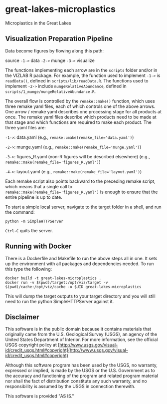 # great-lakes-microplastics
Microplastics in the Great Lakes


Visualization Preparation Pipeline
----------------------------------

Data become figures by flowing along this path:

source `-1->` data `-2->` munge `-3->` visualize

The functions implementing each arrow are in the `scripts` folder and/or in the VIZLAB R package. For example, the function used to implement `-1->` is `readData()`, defined in `scripts/lib/readData.R`. The functions used to implement `-2->` include `mungeRelativeAbundance`, defined in `scripts/1_munge/mungeRelativeAbundance.R`.

The overall flow is controlled by the `remake::make()` function, which uses three remake yaml files, each of which controls one of the above arrows. One arrow / remake yaml describes one processing stage for all products at once. The remake yaml files describe which products need to be made at that stage and which functions are required to make each product. The three yaml files are:

`-1->`: data.yaml (e.g., `remake::make(remake_file='data.yaml')`)

`-2->`: munge.yaml (e.g., `remake::make(remake_file='munge.yaml')`)

`-3->`: figures_R.yaml (non-R figures will be described elsewhere) (e.g., `remake::make(remake_file='figures_R.yaml')`)

`-4->`: layout.yaml (e.g., `remake::make(remake_file='layout.yaml')`)

Each remake script also points backward to the preceding remake script, which means that a single call to `remake::make(remake_file='figures_R.yaml')` is enough to ensure that the entire pipeline is up to date.

To start a simple local server, navigate to the target folder in a shell, and run the command:

```
python -m SimpleHTTPServer
```
`Ctrl-C` quits the server. 

Running with Docker
-------------------

There is a Dockerfile and Makefile to run the above steps all in one.  It sets up the environment with all packages and dependencies needed.  To run this type the following:

```
docker build -t great-lakes-microplastics .
docker run -v $(pwd)/target:/opt/viz/target -v $(pwd)/cache:/opt/viz/cache -u $UID great-lakes-microplastics
```

This will dump the target outputs to your target directory and you will still need to run the python SimpleHTTPServer against it.

Disclaimer
----------
This software is in the public domain because it contains materials that originally came from the U.S. Geological Survey  (USGS), an agency of the United States Department of Interior. For more information, see the official USGS copyright policy at [http://www.usgs.gov/visual-id/credit_usgs.html#copyright](http://www.usgs.gov/visual-id/credit_usgs.html#copyright)

Although this software program has been used by the USGS, no warranty, expressed or implied, is made by the USGS or the U.S. Government as to the accuracy and functioning of the program and related program material nor shall the fact of distribution constitute any such warranty, and no responsibility is assumed by the USGS in connection therewith.

This software is provided "AS IS."
